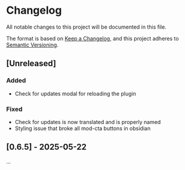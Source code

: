 # Changelog

All notable changes to this project will be documented in this file.

The format is based on [Keep a Changelog](https://keepachangelog.com/en/1.1.0/),
and this project adheres to [Semantic Versioning](https://semver.org/spec/v2.0.0.html).

## [Unreleased]

### Added
- Check for updates modal for reloading the plugin

### Fixed
- Check for updates is now translated and is properly named
- Styling issue that broke all mod-cta buttons in obsidian

## [0.6.5] - 2025-05-22
...
